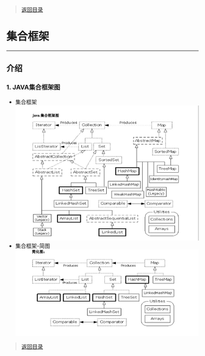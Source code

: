 > [返回目录](https://github.com/Crab2died/jdepth)

#                                               集合框架
----
## 介绍
### 1. JAVA集合框架图  
   - 集合框架
   ![集合框架](https://raw.githubusercontent.com/Crab2died/jdepth/master/src/main/java/com/github/collections/%E9%9B%86%E5%90%88%E6%A1%86%E6%9E%B6.jpg)
   - 集合框架-简图
   ![集合框架-简图](https://raw.githubusercontent.com/Crab2died/jdepth/master/src/main/java/com/github/collections/%E9%9B%86%E5%90%88%E6%A1%86%E6%9E%B6-%E7%AE%80%E5%9B%BE.jpg)


















> [返回目录](https://github.com/Crab2died/jdepth)